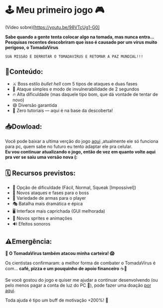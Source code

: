 # 🕹️ Meu primeiro jogo 🎮
(Vídeo sobre)[https://youtu.be/98VTcUg1-G0]

**Sabe quando a gente tenta colocar algo na tomada, mas nunca entra...
Pesquisas recentes descobriram que isso é causado por um vírus muito perigoso, o TomadaVírus**
````
SUA MISSÃO É DERROTAR O TOMADAVÍRUS E RETOMAR A PAZ MUNDIAL!!!
````

## 🔌Conteúdo:

- ⚔️ Boss estilo *bullet hell* com 5 tipos de ataques e duas fases
- 🎯 Ataque simples e modo de invulnerabilidade de 2 segundos
- 🔥 Alta dificuldade (mas daquele tipo bom, que dá vontade de tentar de novo)
- 😄 Diversão garantida
- 🤔 Zero tutoriais — aqui é na base da descoberta!

## 📥Dowload:
Você pode baixar a ultima verção do jogo [aqui](https://github.com/lucaphill/TomadaVirus/releases)
,atualmente ele só funciona para pc, quem sabe no futuro eu tento adaptar ele pra celular.
</br>
**Eu vou continuar atualizando o jogo, então de vez em quanto volte aqui pra ver se saiu uma versão nova (:**

## 🗓️ Recursos previstos:


- 🌟 Opção de dificuldade (Fácil, Normal, Squeak [Impossível])
- 🧠 Novos ataques e fases para o boss
- 🔫 Variedade de armas para o player
- 🎭 Batalha mais dramática e épica
- 🖥️ Interface mais caprichada (GUI melhorada)
- 🎨 Novos sprites e animações
- 🔊 Efeitos sonoros


## ⚠️Emergência:
**💸 O TomadaVírus também atacou minha carteira! 😱**

Os cientistas confirmaram: a melhor forma de combater o TomadaVírus é com... **café, pizza e um pouquinho de apoio financeiro** ☕🍕

Se você gostou do jogo e quiser me ajudar a continuar desenvolvendo (ou pelo menos pagar a conta de luz do PC 🧾), pode fazer uma doação [por aqui](https://livepix.gg/lucaphill).

Toda ajuda é tipo um buff de motivação +200%! 💪

